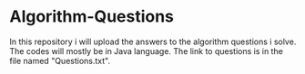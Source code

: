 # Algorithm-Questions
In this repository i will upload the answers to the algorithm questions i solve. The codes will mostly be in Java language.
The link to questions is in the file named "Questions.txt".
